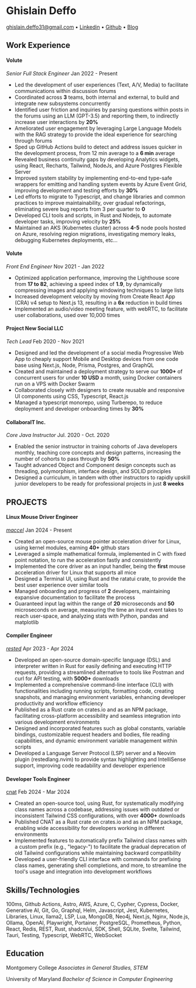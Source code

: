 # Ghislain Deffo

ghislain.deffo31@gmail.com • [Linkedin](https://linkedin.com/in/ghislainDeffo) • [Github](http://github.com/Gnarus-G) • [Blog](https://bytin.tech/blog)

## Work Experience

#### Volute

_Senior Full Stack Engineer_ Jan 2022 - Present

- Led the development of user experiences (Text, A/V, Media) to facilitate communications within discussion forums
- Coordinated across **3** teams, both internal and external, to build and integrate new subsystems concurrently
- Identified user friction and inquiries by parsing questions within posts in the forums using an LLM (GPT-3.5) and
  reporting them, to indirectly increase user interactions by **20%**
- Ameliorated user engagement by leveraging Large Language Models with the RAG strategy to provide the ideal
  experience for searching through forums
- Sped up GitHub Actions build to detect and address issues quicker in the development process, from 12 min average to
  a **6 min** average
- Revealed business continuity gaps by developing Analytics widgets, using React, Recharts, Tailwind, NodeJs, and
  Azure Postgres Flexible Server
- Improved system stability by implementing end-to-end type-safe wrappers for emitting and handling system events
  by Azure Event Grid, improving development and testing efforts by **30%**
- Led efforts to migrate to Typescript, and change libraries and common practices to improve maintainability,
  over gradual refactorings, eliminating severe bug reports from 3 per quarter to **0**
- Developed CLI tools and scripts, in Rust and Nodejs, to automate developer tasks, improving velocity by **25%**
- Maintained an AKS (Kubernetes cluster) across **4-5** node pools hosted on Azure, resolving region migrations, investigating memory leaks,
  debugging Kubernetes deployments, etc...

#### Volute

_Front End Engineer_ Nov 2021 - Jan 2022

- Optimized application performance, improving the Lighthouse score from **17 to 82**, achieving a speed index of **1.9**, by
  dynamically compressing images and applying windowing techniques to large lists
- Increased development velocity by moving from Create React App (CRA) v4 setup to Next.js 13, resulting in a **6x**
  reduction in build times
- Implemented an audio/video meeting feature, with webRTC, to facilitate user collaborations, used over 10,000 times

#### Project New Social LLC

_Tech Lead_ Feb 2020 - Nov 2021

- Designed and led the development of a social media Progressive Web App to cheaply support Mobile and Desktop
  devices from one code base using Next.js, Node, Prisma, Postgres, and GraphQL
- Created and maintained a deployment strategy to serve our **1000+** of concurrent users for under **10 USD** a
  month, using Docker containers run on a VPS with Docker Swarm
- Collaborated closely with designers to create reusable and responsive UI components using CSS, Typescript, React.js
- Managed a typescript monorepo, using Turberepo, to reduce deployment and developer onboarding times by **30%**

#### CollaboraIT Inc.

_Core Java Instructor_ Jul. 2020 - Oct. 2020

- Enabled the senior instructor in training cohorts of Java developers monthly, teaching core concepts and design
  patterns, increasing the number of cohorts to pass through by **50%**
- Taught advanced Object and Component design concepts such as threading, polymorphism, interface design, and
  SOLID principles
- Designed a curriculum, in tandem with other instructors to rapidly upskill junior developers to be ready for
  professional projects in just **8 weeks**

## PROJECTS

#### Linux Mouse Driver Engineer

[_maccel_](https://github.com/Gnarus-G/maccel) Jan 2024 - Present

- Created an open-source mouse pointer acceleration driver for Linux, using kernel modules, earning **40+** github stars
- Leveraged a simple mathematical formula, implemented in C with fixed point notation, to run
  the acceleration fastly and consistently
- Implemented the core driver as an input handler, being the **first** mouse acceleration driver
  for Linux that supports all mice
- Designed a Terminal UI, using Rust and the ratatui crate, to provide the best user experience over similar tools
- Managed onboarding and progress of **2** developers, maintaining expansive documentation to facilitate the process
- Guaranteed input lag within the range of **20** microseconds and **50** microseconds on average, measuring the time an input event
  takes to reach user-space, and analyzing stats with Python, pandas and matplotlib

#### Compiler Engineer

[_rested_](https://github.com/Gnarus-G/rested) Apr 2023 - Apr 2024

- Developed an open-source domain-specific language (DSL) and interpreter written in Rust for easily defining and
  executing HTTP requests, providing a streamlined alternative to tools like Postman and curl for API testing, with **5000+** downloads
- Implemented a comprehensive command-line interface (CLI) with functionalities including running scripts, formatting code,
  creating snapshots, and managing environment variables, enhancing developer productivity and workflow efficiency
- Published as a Rust crate on crates.io and as an NPM package, facilitating cross-platform accessibility and seamless integration into various development environments
- Designed and incorporated features such as global constants, variable bindings, customizable request headers and bodies, file reading capabilities, and dynamic environment variable management within scripts
- Developed a Language Server Protocol (LSP) server and a Neovim plugin (restedlang.nvim) to provide syntax highlighting and IntelliSense support, improving code readability and developer experience
<!-- - Utilized modern software development practices and tools, including JSON processing, environment configuration management, and integration with editor tooling, to create a robust and flexible solution for API testing and development. -->

#### Developer Tools Engineer

[cnat](https://github.com/Gnarus-G/cnat) Feb 2024 - Mar 2024

- Created an open-source tool, using Rust, for systematically modifying class names across a codebase, addressing issues with outdated or inconsistent Tailwind CSS configurations,
  with over **4000+** downloads
- Published CNAT as a Rust crate on crates.io and as an NPM package, enabling wide accessibility for developers working in different environments
- Implemented features to automatically prefix Tailwind class names with a custom prefix (e.g., "legacy-") to facilitate the gradual deprecation of old Tailwind configurations while maintaining backward compatibility
  <!-- - Designed CNAT to integrate seamlessly with existing projects, allowing developers to incrementally update and modernize their codebases without disrupting ongoing work. -->
  <!-- - Added support for customizable scopes to target specific locations in the code (e.g., JSX attributes, function calls) where Tailwind classes are used, providing flexibility in class name alterations. -->
- Developed a user-friendly CLI interface with commands for prefixing class names, generating shell completions, and more, to streamline the tool's usage and integration into development workflows
  <!-- - Leveraged CNAT to enable safe and efficient transition to new Tailwind CSS configurations, reducing technical debt and enhancing code maintainability. -->

## Skills/Technologies

100ms, Github Actions, Astro, AWS, Azure, C, Cypher, Cypress, Docker, Generative AI, Git, Go, Graphql, Helm, Javascript, Jest, Kubernetes, Libraries, Linux, llama2, LSP, Lua, MongoDB, Neo4j, Next.js, Nginx, Node.js, Ollama, OpenAI, Playwright, Portainer, PostgreSQL, Prometheus, Python, React, Redis, REST, Rust, shadcn/ui, SDK, Shell, SQLite, Svelte, Tailwind, Tauri, Testing, Typescript, WebRTC, WebSocket

## Education

Montgomery College _Associates in General Studies, STEM_

University of Maryland _Bachelor of Science in Computer Engineering_
